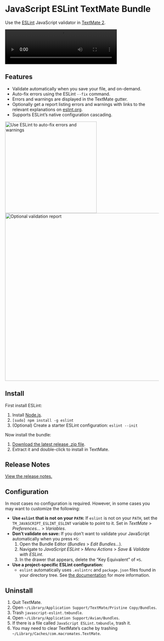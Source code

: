 # JavaScript ESLint TextMate Bundle

Use the [ESLint](http://eslint.org/) JavaScript validator in [TextMate 2](https://github.com/textmate/textmate).

<video autoplay="autoplay" loop="loop" width="366" height="114">
  <source src="https://natesilva.github.io/javascript-eslint.tmbundle/images/gutter-popup.mp4" type="video/mp4" />
  <img src="https://natesilva.github.io/javascript-eslint.tmbundle/images/gutter-popup.gif" width="366" height="114" alt="ESLint errors and warnings in the TextMate gutter"></video>

## Features

* Validate automatically when you save your file, and on-demand.
* Auto-fix errors using the ESLint `--fix` command.
* Errors and warnings are displayed in the TextMate gutter.
* Optionally get a report listing errors and warnings with links to the relevant explanations on [eslint.org](http://eslint.org/).
* Supports ESLint’s native configuration cascading.

<img src="https://natesilva.github.io/javascript-eslint.tmbundle/images/fix-menu.png" width="300" style="width:300px;" alt="Use ESLint to auto-fix errors and warnings">

<img src="https://natesilva.github.io/javascript-eslint.tmbundle/images/validation-report.png" width="550" style="width:550px;" alt="Optional validation report">

## Install

First install ESLint:

1. Install [Node.js](http://nodejs.org/).
2. `[sudo] npm install -g eslint`
3. (Optional) Create a starter ESLint configuration: `eslint --init`

Now install the bundle:

1. [Download the latest release .zip file](https://github.com/natesilva/javascript-eslint.tmbundle/releases/latest).
2. Extract it and double-click to install in TextMate.

## Release Notes

<a href="https://github.com/natesilva/javascript-eslint.tmbundle/releases">View the release notes.</a>

## Configuration

In most cases no configuration is required. However, in some cases you may want to customize the following:

* **Use `eslint` that is not on your `PATH`:** If `eslint` is not on your `PATH`, set the `TM_JAVASCRIPT_ESLINT_ESLINT` variable to point to it. Set in *TextMate* > *Preferences…* > *Variables*.
* **Don’t validate on save:** If you don’t want to validate your JavaScript automatically when you press `⌘S`:
    1. Open the Bundle Editor (*Bundles* > *Edit Bundles…*).
    2. Navigate to *JavaScript ESLint* > *Menu Actions* > *Save & Validate with ESLint*.
    3. In the drawer that appears, delete the “Key Equivalent” of `⌘S`.
* **Use a project-specific ESLint configuration:**
    * `eslint` automatically uses `.eslintrc` and `package.json` files found in your directory tree. See [the documentation](http://eslint.org/docs/user-guide/configuring#configuration-cascading-and-hierarchy) for more information.

## Uninstall

1. Quit TextMate.
2. Open `~/Library/Application Support/TextMate/Pristine Copy/Bundles`.
3. Trash `javascript-eslint.tmbundle`.
4. Open `~/Library/Application Support/Avian/Bundles`.
5. If there is a file called `JavaScript ESLint.tmbundle`, trash it.
6. You may need to clear TextMate’s cache by trashing `~/Library/Caches/com.macromates.TextMate`.
